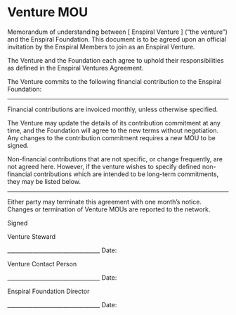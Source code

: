 # Venture MOU


Memorandum of understanding between [   Enspiral Venture   ] (“the venture”) and the Enspiral Foundation. This document is to be agreed upon an official invitation by the Enspiral Members to join as an Enspiral Venture.

The Venture and the Foundation each agree to uphold their responsibilities as defined in the Enspiral Ventures Agreement. 

The Venture commits to the following financial contribution to the Enspiral Foundation:


______________________________________________________________________________________________________________________________________________________________________________________________

Financial contributions are invoiced monthly, unless otherwise specified.

The Venture may update the details of its contribution commitment at any time, and the Foundation will agree to the new terms without negotiation. Any changes to the contribution commitment requires a new MOU to be signed.

Non-financial contributions that are not specific, or change frequently, are not agreed here. However, if the venture wishes to specify defined non-financial contributions which are intended to be long-term commitments, they may be listed below.


______________________________________________________________________________________________________________________________________________________________________________________________

Either party may terminate this agreement with one month’s notice. Changes or termination of Venture MOUs are reported to the network.

Signed

Venture Steward

_________________________________            Date:



Venture Contact Person

_________________________________            Date:



Enspiral Foundation Director

_________________________________            Date: 


